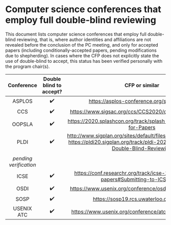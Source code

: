 # Computer science conferences that employ full double-blind reviewing

This document lists computer science conferences that employ full
double-blind reviewing, that is, where author identities and
affiliations are not revealed before the conclusion of the PC meeting,
and only for accepted papers (including conditionally-accepted papers,
pending modifications due to shepherding). In cases where the CFP does
not explicitly state the use of double-blind to accept, this status
has been verified personally with the program chair(s).

| Conference | Double blind to accept? | CFP or similar |
| :--:       | :--:                    | :--:           |
| ASPLOS     | :heavy_check_mark:      | https://asplos-conference.org/submissions/ |
| CCS        | :heavy_check_mark:      | https://www.sigsac.org/ccs/CCS2020/call-for-papers.html |
| OOPSLA     | :heavy_check_mark:      | https://2020.splashcon.org/track/splash-2020-oopsla#Call-for-Papers |
| PLDI       | :heavy_check_mark:      | http://www.sigplan.org/sites/default/files/PracticesofPLDI.pdf, https://pldi20.sigplan.org/track/pldi-2020-papers#FAQ-on-Double-Blind-Reviewing |
|            |                         |                                                         |
| _pending verification_ | | |
| ICSE       | :heavy_check_mark:      | https://conf.researchr.org/track/icse-2020/icse-2020-papers#Submitting-to-ICSE-Q-A |
| OSDI       | :heavy_check_mark:      | https://www.usenix.org/conference/osdi20/call-for-papers |
| SOSP       | :heavy_check_mark:      | https://sosp19.rcs.uwaterloo.ca/cfp.html |
| USENIX ATC | :heavy_check_mark:      | https://www.usenix.org/conference/atc20/call-for-papers |
